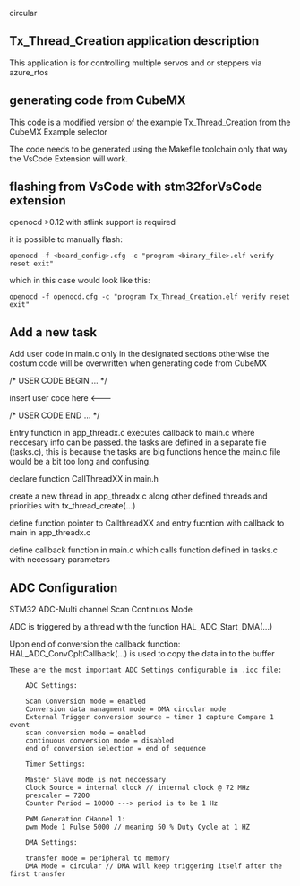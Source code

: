 circular
## <b>Tx_Thread_Creation application description</b>

This application is for controlling multiple servos and or steppers via azure_rtos

## <b>generating code from CubeMX</b>

This code is a modified version of the example Tx_Thread_Creation from the CubeMX Example selector

The code needs to be generated using the Makefile toolchain only that way the VsCode Extension will work.


## <b>flashing from VsCode with stm32forVsCode extension</b>

openocd >0.12 with stlink support is required 

it is possible to manually flash:

    openocd -f <board_config>.cfg -c "program <binary_file>.elf verify reset exit"

which in this case would look like this:
    
    openocd -f openocd.cfg -c "program Tx_Thread_Creation.elf verify reset exit"



## <b>Add a new task</b>

Add user code in main.c only in the designated sections otherwise the costum code will be overwritten when generating code from CubeMX

/* USER CODE BEGIN ... */

insert user code here <---

/* USER CODE END ... */

Entry function in app_threadx.c executes callback to main.c where neccesary info can be passed. the tasks are defined in a separate file (tasks.c), this is because the tasks are big functions hence the main.c file would be a bit too long and confusing.

declare function CallThreadXX in main.h

create a new thread in app_threadx.c along other defined threads and priorities with tx_thread_create(...)

define function pointer to CallthreadXX  and entry fucntion with callback to main in app_threadx.c

define callback function in main.c which calls function defined in tasks.c with necessary parameters

## <b>ADC Configuration</b>

STM32 ADC-Multi channel Scan Continuos Mode 

ADC is triggered by a thread with the function HAL_ADC_Start_DMA(...)

Upon end of conversion the callback function: HAL_ADC_ConvCpltCallback(...) is used to copy the data in to the buffer



	These are the most important ADC Settings configurable in .ioc file:

		ADC Settings:

		Scan Conversion mode = enabled 
		Conversion data managment mode = DMA circular mode
		External Trigger conversion source = timer 1 capture Compare 1 event
		scan conversion mode = enabled
		continuous conversion mode = disabled
		end of conversion selection = end of sequence

		Timer Settings:

		Master Slave mode is not neccessary
		Clock Source = internal clock // internal clock @ 72 MHz
		prescaler = 7200
		Counter Period = 10000 ---> period is to be 1 Hz

		PWM Generation CHannel 1:
		pwm Mode 1 Pulse 5000 // meaning 50 % Duty Cycle at 1 HZ

		DMA Settings:

		transfer mode = peripheral to memory
		DMA Mode = circular	// DMA will keep triggering itself after the first transfer
			
									 


